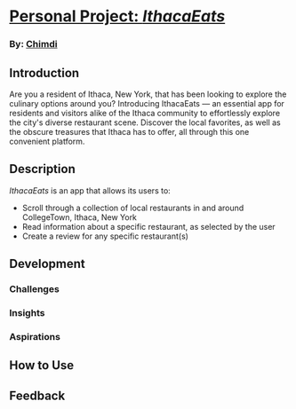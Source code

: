 # [Personal Project: _IthacaEats_](https://github.com/cejiogu/IthacaEats)

### By: [Chimdi](https://github.com/cejiogu/)

## Introduction
Are you a resident of Ithaca, New York, that has been looking to explore the culinary options around you? Introducing IthacaEats — an essential app for residents and visitors alike of the Ithaca community to effortlessly explore the city's diverse restaurant scene. Discover the local favorites, as well as the obscure treasures that Ithaca has to offer, all through this one convenient platform.  

## Description

_IthacaEats_ is an app that allows its users to:
- Scroll through a collection of local restaurants in and around CollegeTown, Ithaca, New York
- Read information about a specific restaurant, as selected by the user
- Create a review for any specific restaurant(s)


## Development
### Challenges
### Insights
### Aspirations



## How to Use

## Feedback
